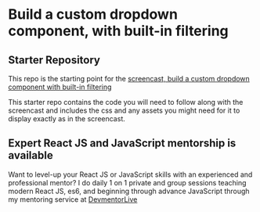 # Build a custom dropdown component, with built-in filtering

## Starter Repository

This repo is the starting point for the [screencast, build a custom dropdown component with built-in filtering](https://www.youtube.com/watch?v=elC357w9VOA&utm_source=github&utm_medium=readme&utm_campaign=custom-dropdown-w-filtering)

This starter repo contains the code you will need to follow along with the screencast and includes the css and any assets you might need for it to display exactly as in the screencast.

## Expert React JS and JavaScript mentorship is available

Want to level-up your React JS or JavaScript skills with an experienced and professional mentor? I do daily 1 on 1 private and group sessions teaching modern React JS, es6, and beginning through advance JavaScript through my mentoring service at [DevmentorLive](https://devmentor.live/?utm_source=github&utm_medium=readme&utm_campaign=custom-dropdown-w-filtering)
